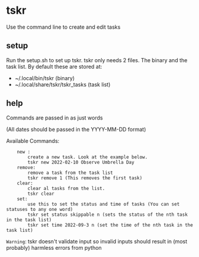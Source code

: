 # tskr

Use the command line to create and edit tasks

## setup
Run the setup.sh to set up tskr. tskr only
needs 2 files. The binary and the task list. By 
default these are stored at:

- ~/.local/bin/tskr (binary)
- ~/.local/share/tskr/tskr\_tasks (task list)

## help
Commands are passed in as just words

(All dates should be passed in the YYYY-MM-DD format)

Available Commands:

```
    new : 
        create a new task. Look at the example below.
        tskr new 2022-02-10 Observe Umbrella Day
    remove:
        remove a task from the task list 
        tskr remove 1 (This removes the first task)
    clear:
        clear al tasks from the list.
        tskr clear 
    set:
        use this to set the status and time of tasks (You can set statuses to any one word)
        tskr set status skippable n (sets the status of the nth task in the task list)
        tskr set time 2022-09-3 n (set the time of the nth task in the task list)
```

`Warning`: tskr doesn't validate input so invalid inputs should result in (most probably) harmless errors from python
